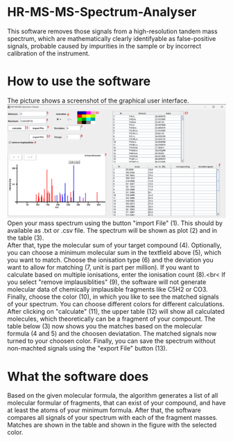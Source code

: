 # HR-MS-MS-Spectrum-Analyser
This software removes those signals from a high-resolution tandem mass spectrum, which are mathematically clearly identifyable as false-positive signals, probable caused by impurities in the sample or by incorrect calibration of the instrument.
# How to use the software
The picture shows a screenshot of the graphical user interface.
<img src=".\Picture\image.png">
Open your mass spectrum using the button "import File" (1). This should by available as .txt or .csv file. The spectrum will be shown as plot (2) and in the table (3).<br>
After that, type the molecular sum of your target compound (4). Optionally, you can choose a minimum molecular sum in the textfield above (5), which you want to match. Choose the ionisation type (6) and the deviation you want to allow for matching (7, unit is part per million). If you want to calculate based on multiple ionisations, enter the ionisation count (8).<br<
If you select "remove implausiblities" (9), the software will not generate molecular data of chemically implausible fragments like C5H2 or CO3.<br>
Finally, choose the color (10), in which you like to see the matched signals of your spectrum. You can choose different colors for different calculations.<br>
After clicking on "calculate" (11), the upper table (12) will show all calculated molecules, which theoretically can be a fragment of your compount. The table below (3) now shows you the matches based on the molecular formula (4 and 5)  and the choosen deviatation. The matched signals now turned to your choosen color. Finally, you can save the spectrum without non-machted signals using the "export File" button (13).
# What the software does
Based on the given molecular formula, the algorithm generates a list of all molecular formular of fragments, that can exist of your compound, and have at least the atoms of your minimum formula. After that, the software compares all signals of your spectrum with each of the fragment masses. Matches are shown in the table and shown in the figure with the selected color.

